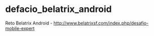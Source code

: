 # defacio_belatrix_android
Reto Belatrix Android  - http://www.belatrixsf.com/index.php/desafio-mobile-expert

